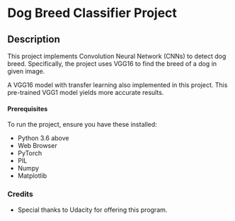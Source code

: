 # Dog Breed Classifier Project

## Description

This project implements Convolution Neural Network (CNNs) to detect dog breed. Specifically, the project uses VGG16 to find the breed of a dog in given image.

A VGG16 model with transfer learning also implemented in this project. This pre-trained VGG1 model yields more accurate results.

#### Prerequisites

To run the project, ensure you have these installed:

- Python 3.6 above
- Web Browser
- PyTorch
- PIL
- Numpy
- Matplotlib

### Credits

- Special thanks to Udacity for offering this program.
